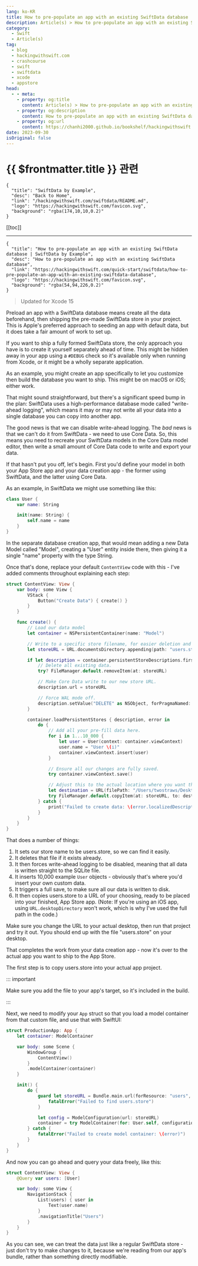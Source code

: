 ```yaml
---
lang: ko-KR
title: How to pre-populate an app with an existing SwiftData database
description: Article(s) > How to pre-populate an app with an existing SwiftData database
category:
  - Swift
  - Article(s)
tag: 
  - blog
  - hackingwithswift.com
  - crashcourse
  - swift
  - swiftdata
  - xcode
  - appstore
head:
  - - meta:
    - property: og:title
      content: Article(s) > How to pre-populate an app with an existing SwiftData database
    - property: og:description
      content: How to pre-populate an app with an existing SwiftData database
    - property: og:url
      content: https://chanhi2000.github.io/bookshelf/hackingwithswift.com/swiftdata/how-to-pre-populate-an-app-with-an-existing-swiftdata-database.html
date: 2023-09-30
isOriginal: false
---
```


# {{ $frontmatter.title }} 관련

```component VPCard
{
  "title": "SwiftData by Example",
  "desc": "Back to Home",
  "link": "/hackingwithswift.com/swiftdata/README.md",
  "logo": "https://hackingwithswift.com/favicon.svg",
  "background": "rgba(174,10,10,0.2)"
}
```

[[toc]]

---

```component VPCard
{
  "title": "How to pre-populate an app with an existing SwiftData database | SwiftData by Example",
  "desc": "How to pre-populate an app with an existing SwiftData database",
  "link": "https://hackingwithswift.com/quick-start/swiftdata/how-to-pre-populate-an-app-with-an-existing-swiftdata-database", 
  "logo": "https://hackingwithswift.com/favicon.svg",
  "background": "rgba(54,94,226,0.2)"
}
```

> Updated for Xcode 15

Preload an app with a SwiftData database means create all the data beforehand, then shipping the pre-made SwiftData store in your project. This is Apple's preferred approach to seeding an app with default data, but it does take a fair amount of work to set up.

If you want to ship a fully formed SwiftData store, the only approach you have is to create it yourself separately ahead of time. This might be hidden away in your app using a `#DEBUG` check so it's available only when running from Xcode, or it might be a wholly separate application.

As an example, you might create an app specifically to let you customize then build the database you want to ship. This might be on macOS or iOS; either work.

That might sound straightforward, but there's a significant speed bump in the plan: SwiftData uses a high-performance database mode called "write-ahead logging", which means it may or may not write all your data into a single database you can copy into another app. 

The good news is that we can disable write-ahead logging. The *bad* news is that we can't do it from SwiftData - we need to use Core Data. So, this means you need to recreate your SwiftData models in the Core Data model editor, then write a small amount of Core Data code to write and export your data.

If that hasn't put you off, let's begin. First you'd define your model in both your App Store app and your data creation app - the former using SwiftData, and the latter using Core Data.

As an example, in SwiftData we might use something like this:

```swift
class User {
    var name: String

    init(name: String) {
        self.name = name
    }
}
```

In the separate database creation app, that would mean adding a new Data Model called "Model", creating a "User" entity inside there, then giving it a single "name" property with the type String.

Once that's done, replace your default `ContentView` code with this - I've added comments throughout explaining each step:

```swift
struct ContentView: View {
    var body: some View {
        VStack {
            Button("Create Data") { create() }
        }
    }

    func create() {
        // Load our data model
        let container = NSPersistentContainer(name: "Model")

        // Write to a specific store filename, for easier deletion and copying.
        let storeURL = URL.documentsDirectory.appending(path: "users.store")

        if let description = container.persistentStoreDescriptions.first {
            // Delete all existing data.
            try? FileManager.default.removeItem(at: storeURL)

            // Make Core Data write to our new store URL.
            description.url = storeURL

            // Force WAL mode off.
            description.setValue("DELETE" as NSObject, forPragmaNamed: "journal_mode")
        }

        container.loadPersistentStores { description, error in
            do {
                // Add all your pre-fill data here.
                for i in 1...10_000 {
                    let user = User(context: container.viewContext)
                    user.name = "User \(i)"
                    container.viewContext.insert(user)
                }

                // Ensure all our changes are fully saved.
                try container.viewContext.save()

                // Adjust this to the actual location where you want the file to be saved.
                let destination = URL(filePath: "/Users/twostraws/Desktop/users.store")
                try FileManager.default.copyItem(at: storeURL, to: destination)
            } catch {
                print("Failed to create data: \(error.localizedDescription)")
            }
        }
    }
}
```

That does a number of things:

1. It sets our store name to be users.store, so we can find it easily.
2. It deletes that file if it exists already.
3. It then forces write-ahead logging to be disabled, meaning that all data is written straight to the SQLite file.
4. It inserts 10,000 example `User` objects - obviously that's where you'd insert your own custom data.
5. It triggers a full save, to make sure all our data is written to disk.
6. It then copies users.store to a URL of your choosing, ready to be placed into your finished, App Store app. (Note: If you're using an iOS app, using `URL.desktopDirectory` won't work, which is why I've used the full path in the code.)

Make sure you change the URL to your actual desktop, then run that project and try it out. Yyou should end up with the file "users.store" on your desktop.

That completes the work from your data creation app - now it's over to the actual app you want to ship to the App Store.

The first step is to copy users.store into your actual app project. 

::: important

Make sure you add the file to your app's target, so it's included in the build.

:::

Next, we need to modify your `App` struct so that you load a model container from that custom file, and use that with SwiftUI:

```swift
struct ProductionApp: App {
    let container: ModelContainer

    var body: some Scene {
        WindowGroup {
            ContentView()
        }
        .modelContainer(container)
    }

    init() {
        do {
            guard let storeURL = Bundle.main.url(forResource: "users", withExtension: "store") else {
                fatalError("Failed to find users.store")
            }

            let config = ModelConfiguration(url: storeURL)
            container = try ModelContainer(for: User.self, configurations: config)
        } catch {
            fatalError("Failed to create model container: \(error)")
        }
    }
}
```

And now you can go ahead and query your data freely, like this:

```swift
struct ContentView: View {
    @Query var users: [User]

    var body: some View {
        NavigationStack {
            List(users) { user in
                Text(user.name)
            }
            .navigationTitle("Users")
        }
    }
}
```

As you can see, we can treat the data just like a regular SwiftData store - just don't try to make changes to it, because we're reading from our app's bundle, rather than something directly modifiable.

